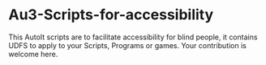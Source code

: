 # Au3-Scripts-for-accessibility
This AutoIt scripts are to facilitate accessibility for blind people, it contains UDFS to apply to your Scripts, Programs or games. Your contribution is welcome here.
